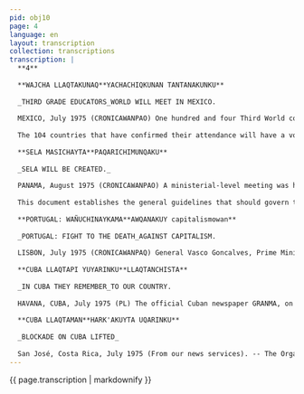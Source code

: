 ```yaml
---
pid: obj10
page: 4
language: en
layout: transcription
collection: transcriptions
transcription: |
  **4**
  
  **WAJCHA LLAQTAKUNAQ**YACHACHIQKUNAN TANTANAKUNKU**
  
  _THIRD GRADE EDUCATORS_WORLD WILL MEET IN MEXICO.
  
  MEXICO, July 1975 (CRONICAWANPAO) One hundred and four Third World countries will meet in Mexico for the "International Congress of Third World Educators," to be held from August 5th to 8th. This announcement was made by Carlos Jonguituq Barrios, President of the Organizing Committee for the event. The Congress is being subsidized by the National Union of Education Workers of Mexico.
  
  The 104 countries that have confirmed their attendance will have a voice and vote, and another 16 countries that will also attend the Congress will not. These latter belong to the so-called capitalist countries, some to some to socialist countries. The primary purpose of this meeting is to reject cultural aggression by the imperialist countries, as Carlos Jonguituc himself pointed out. At this meeting, the main topics to be discussed will be "Education and Economic and Social Development, Education and Culture, Education and International Solidarity." At the end of the deliberations, the conclusions reached will be known as the "Acapulco Declarations." Once the Congress is concluded, another meeting will be held, but this time solely for educators from Latin American countries. This meeting is sponsored and organized by the "Confederation of American Educators." Representatives from almost all Spanish-speaking countries will participate in this last meeting, which will be held between August 11 and 15, with the sole exception of Puerto Rico.
  
  **SELA MASICHAYTA**PAQARICHIMUNQAKU**
  
  _SELA WILL BE CREATED._
  
  PANAMA, August 1975 (CRONICAWANPAO) A ministerial-level meeting was held in Panama City, attended by 25 countries, 15 of which were represented by their Foreign Ministers. This meeting was held to lay the groundwork for the creation of a Latin American organization known as SELA (Latin American Economic System). As we know, in the American continent there are almost thirty countries, 25 of which are known as Latin American countries. Mexico called on these Latin American countries to form an economic organization composed exclusively of Latin American countries. Colombia and Venezuela joined this call, which is why this meeting of the 25 Latin American countries has been convened in Panama. The purpose of this meeting is to establish the foundations for the formation of this organization. To this end, a document has been approved.
  
  This document establishes the general guidelines that should govern the operation of SELA and the objectives of its formation. Among the most important aspects are: Promoting the creation of Latin American Multinational Enterprises: becoming a consultative and coordinating body for Latin American countries with international economic organizations. It also establishes that SELA will seek improved exchange of food and fertilizers among member countries, as well as protection of raw material prices, also promoting their transformation, and seeking adequate markets for Latin American products. Likewise, one of SELA's objectives will be to promote technical exchange, technology transfer, and scientific cooperation among Latin American countries. To structure the relevant document, the Ministerial Consultative Meeting agreed to appoint a High-Level Working Group, which should complete its work within two months to begin discussion of the relevant mechanisms. This document should reflect the opinions of all SELA members so that this organization can respond to the needs of its creation.
  
  **PORTUGAL: WAÑUCHINAYKAMA**AWQANAKUY capitalismowan**
  
  _PORTUGAL: FIGHT TO THE DEATH_AGAINST CAPITALISM.
  
  LISBON, July 1975 (CRONICAWANPAQ) General Vasco Goncalves, Prime Minister of Portugal, declared that: "Portugal is determined to fight capitalism to the death." He stated this at a meeting of all the unions held here. General Goncalves called on the workers to remain united and avoid divisions within their ranks. If a division among the workers were to occur, the revolutionary vanguard would be isolated. The Prime Minister also indicated that the revolutionary vanguard is composed of the unity of the Armed Forces Movement and the workers. Likewise, General Goncalves stated that "We wish to establish a popular government in the future and the beginning of a cultural revolution. Likewise, it is necessary to modify the State apparatus, with the participation of the workers, so that they can control the operation of both state and private enterprises."
  
  **CUBA LLAQTAPI YUYARINKU**LLAQTANCHISTA**
  
  _IN CUBA THEY REMEMBER_TO OUR COUNTRY.
  
  HAVANA, CUBA, July 1975 (PL) The official Cuban newspaper GRANMA, on the occasion of the celebrations of Peru's National Day, publishes the following: Cuba recognizes Peru as a sister country. For that reason, we find ourselves united, as one, with the Peruvian people and with the Revolutionary Government of the Armed Forces headed by General Juan Velasco Alvarado. Peru joyfully commemorates the 154th anniversary of its national independence, snatched from Spanish colonialism. The newspaper Granma adds, "Since the beginning of the Revolutionary Government of the Armed Forces, Peru has begun a new life, fighting with all its might for its political liberation, with a patriotic and anti-imperialist attitude." GRANMA concludes by saying: "The Cuban people wholeheartedly wish great achievements for the Peruvian people, and that the steps they take on the path to liberation may be eternal."
  
  **CUBA LLAQTAMAN**HARK'AKUYTA UQARINKU**
  
  _BLOCKADE ON CUBA LIFTED_
  
  San José, Costa Rica, July 1975 (From our news services). -- The Organization of American States, OAS, favorably resolved the Peruvian position at the Sixteenth Meeting of Consultation of Ministers of Foreign Affairs, held in San José, Costa Rica. At that meeting, Peru was represented by General Miguel Angel de la Flor Valle. For three years, Peru had raised the need to lift sanctions against Cuba, but this proposal has not been implemented to date due to the continued opposition of the United States. For this reason, Peru, Mexico, Argentina, Panama, Costa Rica, Colombia, and other nations remained committed to achieving the lifting of the sanctions, a goal that has been achieved today by obtaining the necessary majority. The lifting of sanctions against Cuba, observers maintain, represents a clear triumph for Peru's position. At this meeting of Foreign Ministers, the decision to lift sanctions against Cuba was made with the favorable vote of 10 nations, three voted against, and two abstained. With the lifting of sanctions against Cuba, this country is now ready to reestablish diplomatic and trade relations with all countries of the continent on an equal footing. For this reason, on behalf of the Peruvian people, the Revolutionary Government of the Armed Forces, and himself, General Juan Velazco Alvarado, President of the Republic, has sent congratulatory greetings to Commander Fidel Castro and the people of Cuba.
---
```


{{ page.transcription | markdownify }}
